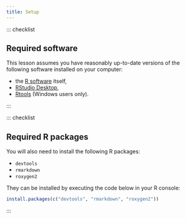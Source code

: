 ```yaml
---
title: Setup
---
```


::: checklist

## Required software

This lesson assumes you have reasonably up-to-date versions of the following software installed on your computer:

- the [R software](https://cran.r-project.org/mirrors.html) itself,
- [RStudio Desktop](https://www.rstudio.com/products/rstudio/download/#download),
- [Rtools](https://cran.r-project.org/bin/windows/Rtools/) (Windows users only).

:::

::: checklist

## Required R packages

You will also need to install the following R packages:

- `devtools`
- `rmarkdown`
- `roxygen2`

They can be installed by executing the code below in your R console:

```r
install.packages(c("devtools", "rmarkdown", "roxygen2"))
```

:::
